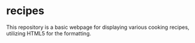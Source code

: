 # recipes
This repository is a basic webpage for displaying various cooking recipes, utilizing HTML5 for the formatting.
